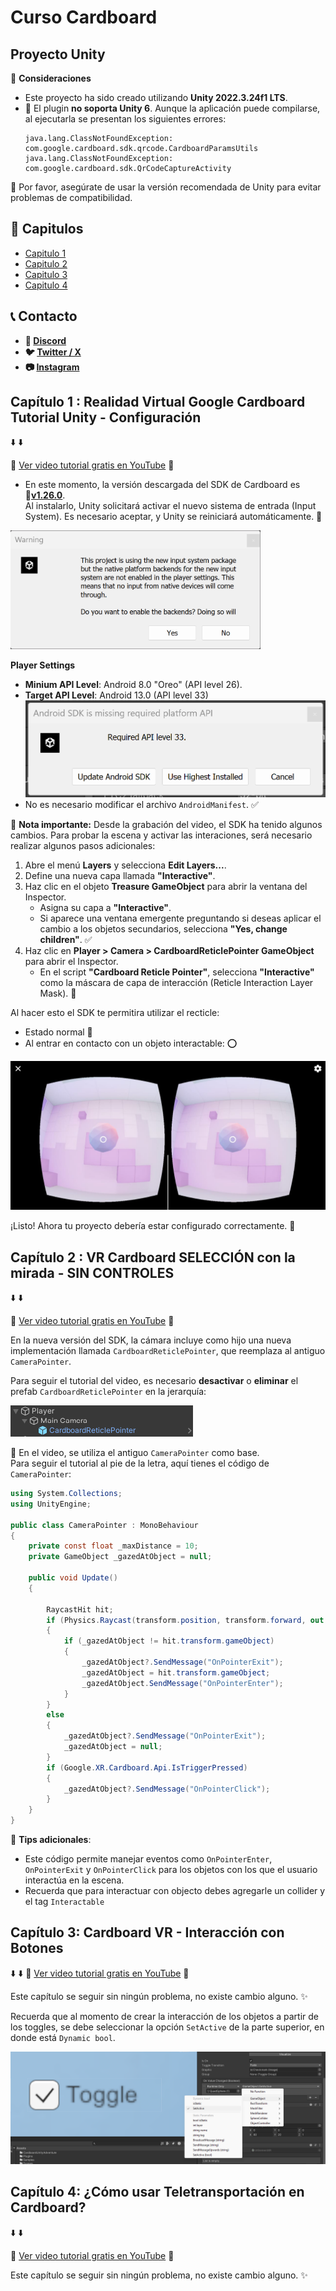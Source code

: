 # Curso Cardboard

## Proyecto Unity

🔧 **Consideraciones**

- Este proyecto ha sido creado utilizando **Unity 2022.3.24f1 LTS**.
- 🚫 El plugin **no soporta Unity 6**. Aunque la aplicación puede compilarse, al ejecutarla se presentan los siguientes errores:
  ```
  java.lang.ClassNotFoundException: com.google.cardboard.sdk.qrcode.CardboardParamsUtils
  java.lang.ClassNotFoundException: com.google.cardboard.sdk.QrCodeCaptureActivity
  ```

📄 Por favor, asegúrate de usar la versión recomendada de Unity para evitar problemas de compatibilidad.


## 📖 Capitulos

- [Capitulo 1](#capítulo-1--realidad-virtual-google-cardboard-tutorial-unity---configuración)
- [Capitulo 2](#capítulo-2--vr-cardboard-selección-con-la-mirada---sin-controles)
- [Capitulo 3](#capítulo-3-cardboard-vr---interacción-con-botones)
- [Capitulo 4](#capítulo-4-cómo-usar-teletransportación-en-cardboard)

## 📞 Contacto

- **🐼 [Discord](https://discord.gg/TBjZuCSmG2)**
- **🐦 [Twitter / X ](https://twitter.com/UnityAdventure)**
- **📷 [Instagram](https://www.instagram.com/unity_adventure)**


## Capítulo 1 : Realidad Virtual Google Cardboard Tutorial Unity - Configuración
⬇️ ⬇️

🔗 [Ver video tutorial gratis en YouTube](https://youtu.be/CwgOl1JAyeY) 🎥


- En este momento, la versión descargada del SDK de Cardboard es 🔗[**v1.26.0**](https://github.com/googlevr/cardboard-xr-plugin/releases/tag/v1.26.0).  
Al instalarlo, Unity solicitará activar el nuevo sistema de entrada (Input System). Es necesario aceptar, y Unity se reiniciará automáticamente. 🔄
<img src="./DocAssets/image-0.png" alt="Imagen de referencia" width="400" />

**Player Settings**
- **Minium API Level**: Android 8.0 "Oreo" (API level 26).  
- **Target API Level**: Android 13.0 (API level 33)
![alt text](./DocAssets/image-1.png)
- No es necesario modificar el archivo `AndroidManifest`. ✅

📌 **Nota importante:** Desde la grabación del video, el SDK ha tenido algunos cambios. Para probar la escena y activar las interaciones, será necesario realizar algunos pasos adicionales:  

1. Abre el menú **Layers** y selecciona **Edit Layers...**.  
2. Define una nueva capa llamada **"Interactive"**.  
3. Haz clic en el objeto **Treasure GameObject** para abrir la ventana del Inspector.  
   - Asigna su capa a **"Interactive"**.  
   - Si aparece una ventana emergente preguntando si deseas aplicar el cambio a los objetos secundarios, selecciona **"Yes, change children"**. ✅  
4. Haz clic en **Player > Camera > CardboardReticlePointer GameObject** para abrir el Inspector.  
   - En el script **"Cardboard Reticle Pointer"**, selecciona **"Interactive"** como la máscara de capa de interacción (Reticle Interaction Layer Mask). 🎯  

Al hacer esto el SDK te permitira utilizar el recticle:
- Estado normal 🔴
- Al entrar en contacto con un objeto interactable: ⭕

![alt text](./DocAssets/image-2.png)

¡Listo! Ahora tu proyecto debería estar configurado correctamente. 🚀

## Capítulo 2 : VR Cardboard SELECCIÓN con la mirada - SIN CONTROLES
⬇️ ⬇️

🔗 [Ver video tutorial gratis en YouTube](https://youtu.be/q5AvXfoGAyg) 🎥

En la nueva versión del SDK, la cámara incluye como hijo una nueva implementación llamada `CardboardReticlePointer`, que reemplaza al antiguo `CameraPointer`.  

Para seguir el tutorial del video, es necesario **desactivar** o **eliminar** el prefab `CardboardReticlePointer` en la jerarquía:  

![Referencia visual](./DocAssets/image-3.png)  

📌 En el video, se utiliza el antiguo `CameraPointer` como base.  
Para seguir el tutorial al pie de la letra, aquí tienes el código de `CameraPointer`:

```csharp
using System.Collections;
using UnityEngine;

public class CameraPointer : MonoBehaviour
{
    private const float _maxDistance = 10;
    private GameObject _gazedAtObject = null;

    public void Update()
    {

        RaycastHit hit;
        if (Physics.Raycast(transform.position, transform.forward, out hit, _maxDistance))
        {
            if (_gazedAtObject != hit.transform.gameObject)
            {
                _gazedAtObject?.SendMessage("OnPointerExit");
                _gazedAtObject = hit.transform.gameObject;
                _gazedAtObject.SendMessage("OnPointerEnter");
            }
        }
        else
        {
            _gazedAtObject?.SendMessage("OnPointerExit");
            _gazedAtObject = null;
        }
        if (Google.XR.Cardboard.Api.IsTriggerPressed)
        {
            _gazedAtObject?.SendMessage("OnPointerClick");
        }
    }
}
```

👾 **Tips adicionales**: 
- Este código permite manejar eventos como `OnPointerEnter`, `OnPointerExit` y `OnPointerClick` para los objetos con los que el usuario interactúa en la escena.  
- Recuerda que para interactuar con objecto debes agregarle un collider y el tag `Interactable`

## Capítulo 3: Cardboard VR - Interacción con Botones
⬇️ ⬇️
🔗 [Ver video tutorial gratis en YouTube](https://youtu.be/hu1bMy6woN8) 🎥

Este capítulo se seguir sin ningún problema, no existe cambio alguno. ✨

Recuerda que al momento de crear la interacción de los objetos a partir de los toggles, se debe seleccionar la opción `SetActive` de la parte superior, en donde está `Dynamic bool`.

![Referencia visual](./DocAssets/image-4.png)  

## Capítulo 4: ¿Cómo usar Teletransportación en Cardboard?

⬇️ ⬇️

🔗 [Ver video tutorial gratis en YouTube](https://youtu.be/7uZvH-7F-d4) 🎥

Este capítulo se seguir sin ningún problema, no existe cambio alguno. ✨
